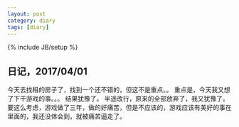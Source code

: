 ```yaml
---
layout: post
category: diary
tags: [diary]
---
```

{% include JB/setup %}


## 日记，2017/04/01
今天去找租的房子了，找到一个还不错的，但这不是重点。。
重点是，今天我又想了下干游戏的事。。。
结果犹豫了。
半途改行，原来的全部放弃了，我又犹豫了。
要这么考虑，游戏做了三年，做的好痛苦，但是不应该的，游戏应该有美好的事在里面的，我还没体会到，就被痛苦逼走了。
